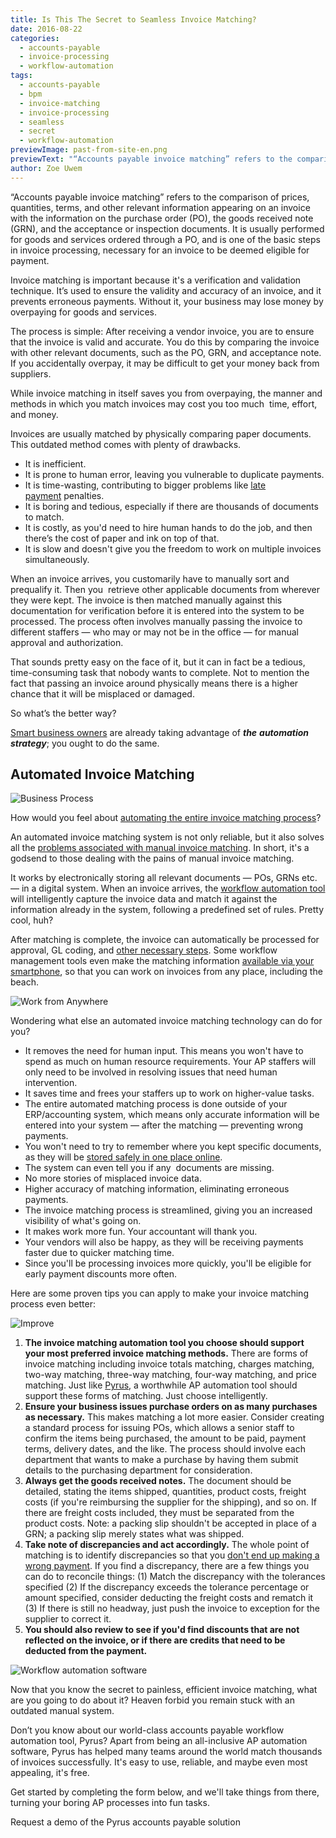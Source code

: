 ```yaml
---
title: Is This The Secret to Seamless Invoice Matching?
date: 2016-08-22
categories:
  - accounts-payable
  - invoice-processing
  - workflow-automation
tags:
  - accounts-payable
  - bpm
  - invoice-matching
  - invoice-processing
  - seamless
  - secret
  - workflow-automation
previewImage: past-from-site-en.png
previewText: "“Accounts payable invoice matching” refers to the comparison of prices, quantities, terms, and other relevant information appearing on an invoice with the information on the purchase order (PO), the goods received note (GRN), and the acceptance or inspection documents. It is usually performed for goods and services ordered through a PO, and is one of the basic steps in invoice processing, necessary for an invoice to be deemed eligible for payment."
author: Zoe Uwem
---
```

“Accounts payable invoice matching” refers to the comparison of prices, quantities, terms, and other relevant information appearing on an invoice with the information on the purchase order (PO), the goods received note (GRN), and the acceptance or inspection documents. It is usually performed for goods and services ordered through a PO, and is one of the basic steps in invoice processing, necessary for an invoice to be deemed eligible for payment.

Invoice matching is important because it's a verification and validation technique. It’s used to ensure the validity and accuracy of an invoice, and it prevents erroneous payments. Without it, your business may lose money by overpaying for goods and services.

The process is simple: After receiving a vendor invoice, you are to ensure that the invoice is valid and accurate. You do this by comparing the invoice with other relevant documents, such as the PO, GRN, and acceptance note. If you accidentally overpay, it may be difficult to get your money back from suppliers.

While invoice matching in itself saves you from overpaying, the manner and methods in which you match invoices may cost you too much  time, effort, and money.

Invoices are usually matched by physically comparing paper documents. This outdated method comes with plenty of drawbacks.

- It is inefficient.
- It is prone to human error, leaving you vulnerable to duplicate payments.
- It is time-wasting, contributing to bigger problems like [late payment](https://pyrus.com/en/blog/2016/08/accounts-payable-late-payments.html) penalties.
- It is boring and tedious, especially if there are thousands of documents to match.
- It is costly, as you'd need to hire human hands to do the job, and then there’s the cost of paper and ink on top of that.
- It is slow and doesn't give you the freedom to work on multiple invoices simultaneously.

When an invoice arrives, you customarily have to manually sort and prequalify it. Then you  retrieve other applicable documents from wherever they were kept. The invoice is then matched manually against this documentation for verification before it is entered into the system to be processed. The process often involves manually passing the invoice to different staffers — who may or may not be in the office — for manual approval and authorization.

That sounds pretty easy on the face of it, but it can in fact be a tedious, time-consuming task that nobody wants to complete. Not to mention the fact that passing an invoice around physically means there is a higher chance that it will be misplaced or damaged.

So what’s the better way?

[Smart business owners](https://www.entrepreneur.com/article/272642) are already taking advantage of **_the_** **_automation strategy_**; you ought to do the same.

## **Automated Invoice Matching**

![Business Process](business-1067978_640-1.webp)

How would you feel about [automating the entire invoice matching process](https://pyrus.com/en/blog/2016/07/step-by-step-guide-automating-your-accounts-payable-processes.html)?

An automated invoice matching system is not only reliable, but it also solves all the [problems associated with manual invoice matching](https://pyrus.com/en/blog/2016/08/manual-invoice-processing.html). In short, it's a godsend to those dealing with the pains of manual invoice matching.

It works by electronically storing all relevant documents — POs, GRNs etc. — in a digital system. When an invoice arrives, the [workflow automation tool](http://pyrus.com/en/accounts-payable) will intelligently capture the invoice data and match it against the information already in the system, following a predefined set of rules. Pretty cool, huh?

After matching is complete, the invoice can automatically be processed for approval, GL coding, and [other necessary steps](https://pyrus.com/en/blog/2016/08/accounts-payable-processes-automate.html). Some workflow management tools even make the matching information [available via your smartphone](https://itunes.apple.com/us/app/pyrus-simple-smart-task-business/id385251753?mt=8), so that you can work on invoices from any place, including the beach.

![Work from Anywhere ](woman-571567_640.webp)

Wondering what else an automated invoice matching technology can do for you?

- It removes the need for human input. This means you won't have to spend as much on human resource requirements. Your AP staffers will only need to be involved in resolving issues that need human intervention.
- It saves time and frees your staffers up to work on higher-value tasks.
- The entire automated matching process is done outside of your ERP/accounting system, which means only accurate information will be entered into your system — after the matching — preventing wrong payments.
- You won't need to try to remember where you kept specific documents, as they will be [stored safely in one place online](http://www.bankrate.com/finance/personal-finance/storing-financial-files-digitally-1.aspx).
- The system can even tell you if any  documents are missing.
- No more stories of misplaced invoice data.
- Higher accuracy of matching information, eliminating erroneous payments.
- The invoice matching process is streamlined, giving you an increased visibility of what's going on.
- It makes work more fun. Your accountant will thank you.
- Your vendors will also be happy, as they will be receiving payments faster due to quicker matching time.
- Since you'll be processing invoices more quickly, you'll be eligible for early payment discounts more often.

Here are some proven tips you can apply to make your invoice matching process even better:

![Improve ](arrows-1574174_640.webp)

1. **The invoice matching automation tool you choose should support your most preferred invoice matching methods.** There are forms of invoice matching including invoice totals matching, charges matching, two-way matching, three-way matching, four-way matching, and price matching. Just like [Pyrus](http://pyrus.com/en/accounts-payable ), a worthwhile AP automation tool should support these forms of matching. Just choose intelligently.
2. **Ensure your business issues purchase orders on as many purchases as necessary.** This makes matching a lot more easier. Consider creating a standard process for issuing POs, which allows a senior staff to confirm the items being purchased, the amount to be paid, payment terms, delivery dates, and the like. The process should involve each department that wants to make a purchase by having them submit details to the purchasing department for consideration.
3. **Always get the goods received notes.** The document should be detailed, stating the items shipped, quantities, product costs, freight costs (if you're reimbursing the supplier for the shipping), and so on. If there are freight costs included, they must be separated from the product costs. Note: a packing slip shouldn't be accepted in place of a GRN; a packing slip merely states what was shipped.
4. **Take note of discrepancies and act accordingly.** The whole point of matching is to identify discrepancies so that you [don't end up making a wrong payment](https://pyrus.com/en/blog/2016/07/duplicate-payment.html). If you find a discrepancy, there are a few things you can do to reconcile things: (1) Match the discrepancy with the tolerances specified (2) If the discrepancy exceeds the tolerance percentage or amount specified, consider deducting the freight costs and rematch it (3) If there is still no headway, just push the invoice to exception for the supplier to correct it.
5. **You should also review to see if you'd find discounts that are not reflected on the invoice, or if there are credits that need to be deducted from the payment.**

![Workflow automation software](human-1157116_640.webp)

Now that you know the secret to painless, efficient invoice matching, what are you going to do about it? Heaven forbid you remain stuck with an outdated manual system.

Don’t you know about our world-class accounts payable workflow automation tool, Pyrus? Apart from being an all-inclusive AP automation software, Pyrus has helped many teams around the world match thousands of invoices successfully. It's easy to use, reliable, and maybe even most appealing, it's free.

Get started by completing the form below, and we'll take things from there, turning your boring AP processes into fun tasks.

Request a demo of the Pyrus accounts payable solution